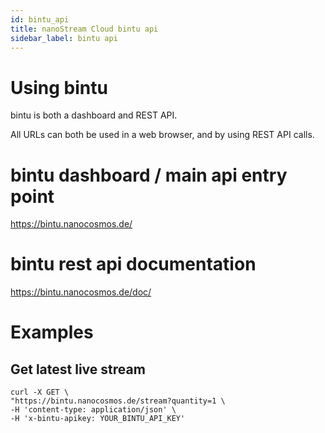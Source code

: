 ```yaml
---
id: bintu_api
title: nanoStream Cloud bintu api
sidebar_label: bintu api
---
```


# Using bintu

bintu is both a dashboard and REST API.

All URLs can both be used in a web browser, and by using REST API calls.

# bintu dashboard / main api entry point

https://bintu.nanocosmos.de/

# bintu rest api documentation

https://bintu.nanocosmos.de/doc/

# Examples

## Get latest live stream

```
curl -X GET \
"https://bintu.nanocosmos.de/stream?quantity=1 \
-H 'content-type: application/json' \
-H 'x-bintu-apikey: YOUR_BINTU_API_KEY' 
```
